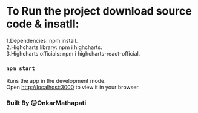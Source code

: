# To Run the project download source code & insatll:
1.Dependencies: npm install.\
2.Highcharts library: npm i highcharts.\
3.Highcharts officials: npm i highcharts-react-official.

### `npm start`

Runs the app in the development mode.\
Open [http://localhost:3000](http://localhost:3000) to view it in your browser.

### Built By @OnkarMathapati
